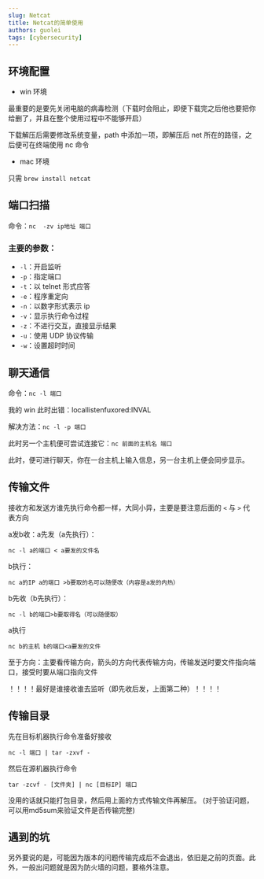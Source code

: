 ```yaml
---
slug: Netcat
title: Netcat的简单使用
authors: guolei
tags: [cybersecurity]
---
```


## 环境配置

- win 环境

最重要的是要先关闭电脑的病毒检测（下载时会阻止，即便下载完之后他也要把你给删了，并且在整个使用过程中不能够开启）

下载解压后需要修改系统变量，path 中添加一项，即解压后 net 所在的路径，之后便可在终端使用 nc 命令

- mac 环境

只需 `brew install netcat`

## 端口扫描

命令：`nc  -zv ip地址 端口`

### 主要的参数：

- `-l`：开启监听
- `-p`：指定端口
- `-t`：以 telnet 形式应答
- `-e`：程序重定向
- `-n`：以数字形式表示 ip
- `-v`：显示执行命令过程
- `-z`：不进行交互，直接显示结果
- `-u`：使用 UDP 协议传输
- `-w`：设置超时时间

## 聊天通信

命令：`nc -l 端口`

我的 win 此时出错：locallistenfuxored:INVAL

解决方法：`nc -l -p 端口`

此时另一个主机便可尝试连接它：`nc 前面的主机名 端口`

此时，便可进行聊天，你在一台主机上输入信息，另一台主机上便会同步显示。

## 传输文件

接收方和发送方谁先执行命令都一样，大同小异，主要是要注意后面的 `<` 与 `>` 代表方向

a发b收：a先发（a先执行）：

`nc -l a的端口 < a要发的文件名`

b执行：

`nc a的IP a的端口 >b要取的名可以随便改（内容是a发的内热）`

b先收（b先执行）：

`nc -l b的端口>b要取得名（可以随便取）`

a执行

`nc b的主机 b的端口<a要发的文件`

至于方向：主要看传输方向，箭头的方向代表传输方向，传输发送时要文件指向端口，接受时要从端口指向文件

！！！！最好是谁接收谁去监听（即先收后发，上面第二种）！！！！

## 传输目录

先在目标机器执行命令准备好接收

`nc -l 端口 | tar -zxvf -`

然后在源机器执行命令

`tar -zcvf - [文件夹] | nc [目标IP] 端口`

没用的话就只能打包目录，然后用上面的方式传输文件再解压。
(对于验证问题，可以用md5sum来验证文件是否传输完整)

## 遇到的坑

另外要说的是，可能因为版本的问题传输完成后不会退出，依旧是之前的页面。此外，一般出问题就是因为防火墙的问题，要格外注意。